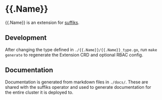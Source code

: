 # {{.Name}}

{{.Name}} is an extension for [suffiks](https://github.com/suffiks/suffiks).

## Development

After changing the type defined in `./{{.Name}}/{{.Name}}_type.go`, run `make generate` to regenerate the Extension CRD and optional RBAC config.

## Documentation

Documentation is generated from markdown files in `./docs/`.
These are shared with the suffiks operator and used to generate documentation for the entire cluster it is deployed to.
